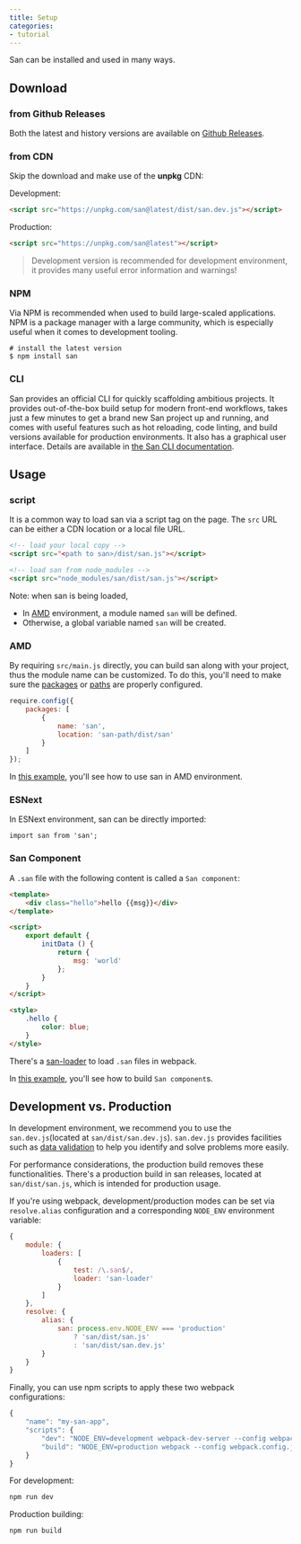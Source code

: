 ```yaml
---
title: Setup
categories:
- tutorial
---
```


San can be installed and used in many ways.


Download
-----

### from Github Releases

Both the latest and history versions are available on [Github Releases](https://github.com/baidu/san/releases).

### from CDN

Skip the download and make use of the **unpkg** CDN:

Development:

```html
<script src="https://unpkg.com/san@latest/dist/san.dev.js"></script>
```

Production:

```html
<script src="https://unpkg.com/san@latest"></script>
```

> Development version is recommended for development environment, it provides many useful error information and warnings!

### NPM

Via NPM is recommended when used to build large-scaled applications.
NPM is a package manager with a large community, which is especially useful when it comes to development tooling.

```shell
# install the latest version
$ npm install san
```

### CLI

San provides an official CLI for quickly scaffolding ambitious projects. It provides out-of-the-box build setup for modern front-end workflows, takes just a few minutes to get a brand new San project up and running, and comes with useful features such as hot reloading, code linting, and build versions available for production environments. It also has a graphical user interface. Details are available in [the San CLI documentation]((https://ecomfe.github.io/san-cli/)).


Usage
-----


### script

It is a common way to load san via a script tag on the page. The `src` URL can be either a CDN location or a local file URL.


```html
<!-- load your local copy -->
<script src="<path to san>/dist/san.js"></script>

<!-- load san from node_modules -->
<script src="node_modules/san/dist/san.js"></script>
```

Note: when san is being loaded,

- In [AMD](https://requirejs.org) environment, a module named `san` will be defined.
- Otherwise, a global variable named `san` will be created.


### AMD

By requiring `src/main.js` directly, you can build san along with your project, thus the module name can be customized.
To do this, you'll need to make sure the [packages](https://requirejs.org/docs/api.html#config-packages) or [paths](https://requirejs.org/docs/api.html#config-paths) are properly configured.

```js
require.config({
    packages: [
        {
            name: 'san',
            location: 'san-path/dist/san'
        }
    ]
});
```

In [this example](https://github.com/baidu/san/tree/master/example/todos-amd), you'll see how to use san in AMD environment.

### ESNext

In ESNext environment, san can be directly imported:

```
import san from 'san';
```

### San Component

A `.san` file with the following content is called a `San component`:

```html
<template>
    <div class="hello">hello {{msg}}</div>
</template>

<script>
    export default {
        initData () {
            return {
                msg: 'world'
            };
        }
    }
</script>

<style>
    .hello {
        color: blue;
    }
</style>
```

There's a [san-loader](https://github.com/ecomfe/san-loader) to load `.san` files in webpack.

In [this example](https://github.com/baidu/san/tree/master/example/todos-esnext), you'll see how to build `San component`s.

Development vs. Production
----------

In development environment, we recommend you to use the `san.dev.js`(located at `san/dist/san.dev.js`).
`san.dev.js` provides facilities such as [data validation](/san/tutorial/data-checking/) to help you identify and solve problems more easily.

For performance considerations, the production build removes these functionalities.
There's a production build in san releases, located at `san/dist/san.js`, which is intended for production usage.

If you're using webpack, development/production modes can be set via `resolve.alias` configuration and a corresponding `NODE_ENV` environment variable:

```js
{
    module: {
        loaders: [
            {
                test: /\.san$/,
                loader: 'san-loader'
            }
        ]
    },
    resolve: {
        alias: {
            san: process.env.NODE_ENV === 'production'
                ? 'san/dist/san.js'
                : 'san/dist/san.dev.js'
        }
    }
}
```

Finally, you can use npm scripts to apply these two webpack configurations:

```js
{
    "name": "my-san-app",
    "scripts": {
        "dev": "NODE_ENV=development webpack-dev-server --config webpack.config.js",
        "build": "NODE_ENV=production webpack --config webpack.config.js"
    }
}
```

For development:

```sh
npm run dev
```

Production building:

```sh
npm run build
```
